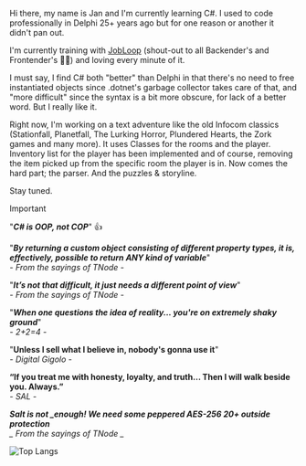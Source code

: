 Hi there, my name is Jan and I'm currently learning C#. I used to code professionally in Delphi 25+ years ago but for one reason or another it didn't pan out.

I'm currently training with [JobLoop](https://www.jobloop.no) (shout-out to all Backender's and Frontender's 👨‍💻) and loving every minute of it. 

I must say, I find C# both "better" than Delphi in that there's no need to free instantiated objects since .dotnet's garbage collector takes care of that, and "more difficult" since the syntax is a bit more obscure, for lack of a better word.
But I really like it.

Right now, I'm working on a text adventure like the old Infocom classics (Stationfall, Planetfall, The Lurking Horror, Plundered Hearts, the Zork games and many more). It uses Classes for the rooms and the player. 
Inventory list for the player has been implemented and of course, removing the item picked up from the specific room the player is in. 
Now comes the hard part; the parser. And the puzzles & storyline.

Stay tuned.

> [!IMPORTANT]
>"***C# is OOP, not COP***" 👍
>
>"***By returning a custom object consisting of different property types, it is, effectively, possible to return ANY kind of variable***"<br>
>  *- From the sayings of TNode -*
>
>"***It’s not that difficult, it just needs a different point of view***"<br>
> *- From the sayings of TNode -*
> 
>"***When one questions the idea of reality... you're on extremely shaky ground***"<br>
> *- 2+2=4 -*
>
> "**Unless I sell what I believe in, nobody's gonna use it**"<br>
_- Digital Gigolo -_
>
> **“If you treat me with honesty, loyalty, and truth…
Then I will walk beside you. Always.”**<br>
> _- SAL -_
>
> ***Salt is not _enough! We need some peppered AES-256 20+ outside protection***<br>
> *_ From the sayings of TNode _*


![Top Langs](https://github-readme-stats.vercel.app/api/top-langs/?username=Wazi2025&layout=compact&theme=graywhite)

              
<!--
**Wazi2025/Wazi2025** is a ✨ _special_ ✨ repository because its `README.md` (this file) appears on your GitHub profile.

Here are some ideas to get you started:

- 🔭 I’m currently working on ...
- 🌱 I’m currently learning ...
- 👯 I’m looking to collaborate on ...
- 🤔 I’m looking for help with ...
- 💬 Ask me about ...
- 📫 How to reach me: ...
- 😄 Pronouns: ...
- ⚡ Fun fact: ...
-->
